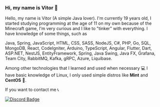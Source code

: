 ### Hi, my name is Vitor 👻

Hello, my name is Vitor (A simple Java lover).
I'm currently 19 years old, I started studying programming at the age of 11 on my own because of the Minecraft game, I'm very curious and I like to "tinker" with everything. I have knowledge of some things, such as

Java, Spring, JavaScript, HTML, CSS, SASS, NodeJS, C#, PHP, Go, SQL, MongoDB, React, CodeIgniter, Arduino, TypeScript, Angular, Flutter, Dart, ASP.NET, NestJS, EntityFramework, Spring, Java Swing, Java FX, Grafana, Team City, RabbitMQ, Kafka, gRPC, Azure, Liquibase.

Among other technologies that I learned and used when necessary 💻 I have basic knowledge of Linux, I only used simple distros like **Mint** and **CentOS** 🐧.

If you want to contact me 📞

[![Discord Badge](https://img.shields.io/badge/Discord-%237289DA.svg?style=for-the-badge&logo=discord&logoColor=white)](https://discord.com/users/294204654185873408)
